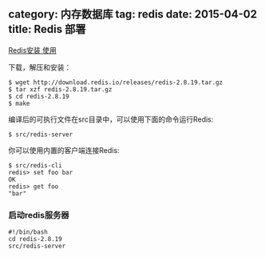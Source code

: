 category: 内存数据库
tag: redis
date: 2015-04-02
title: Redis 部署
---

[Redis安装 使用](http://www.redis.cn/download.html)

下载，解压和安装：
```
$ wget http://download.redis.io/releases/redis-2.8.19.tar.gz
$ tar xzf redis-2.8.19.tar.gz
$ cd redis-2.8.19
$ make
```

编译后的可执行文件在src目录中，可以使用下面的命令运行Redis:
```
$ src/redis-server
```

你可以使用内置的客户端连接Redis:
```
$ src/redis-cli
redis> set foo bar
OK
redis> get foo
"bar"
```

### 启动redis服务器
```shell
#!/bin/bash
cd redis-2.8.19
src/redis-server
```

